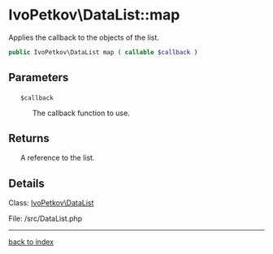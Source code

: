 # IvoPetkov\DataList::map

Applies the callback to the objects of the list.

```php
public IvoPetkov\DataList map ( callable $callback )
```

## Parameters

&nbsp;&nbsp;&nbsp;&nbsp;&nbsp;&nbsp;`$callback`

&nbsp;&nbsp;&nbsp;&nbsp;&nbsp;&nbsp;&nbsp;&nbsp;&nbsp;&nbsp;&nbsp;&nbsp;The callback function to use.

## Returns

&nbsp;&nbsp;&nbsp;&nbsp;&nbsp;&nbsp;A reference to the list.

## Details

Class: [IvoPetkov\DataList](ivopetkov.datalist.class.md)

File: /src/DataList.php

---

[back to index](index.md)

